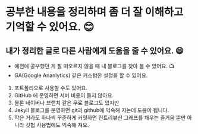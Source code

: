 # 공부한 내용을 정리하며 좀 더 잘 이해하고 기억할 수 있어요.  :blush:
## 내가 정리한 글로 다른 사람에게 도움을 줄 수 있어요. :smile:
* 예전에 공부했던 게 잘 떠오르지 않을 때 내 블로그를 찾아 볼 수 있어요. :tv:
* GA(Google Ananlytics) 같은 커스텀한 설정을 할 수 있어요.

1. 포트폴리오로 사용할 수도 있어요. 
1. GitHub 에 운영하면 서버 비용이 들지 않아요.
1. 물론 네이버나 브랜치 같은 무료 블로그도 있지만 
1. Jekyll 블로그를 운영하면 git과 github에 익숙해 지는데 도움이 됩니다.
1. 작은 거라도 하나씩 꾸준하게 커밋하면 컨트리뷰션 그래프를 채우는 즐거움 뿐만 아니라 깃헙 사용법에도 익숙해 져요.
